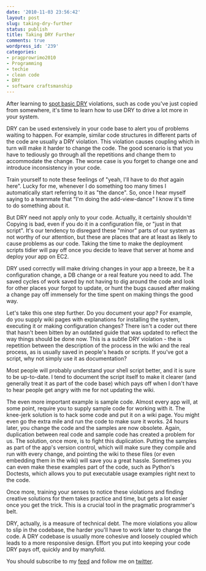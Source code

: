 ```yaml
---
date: '2010-11-03 23:56:42'
layout: post
slug: taking-dry-further
status: publish
title: Taking DRY Further
comments: true
wordpress_id: '239'
categories:
- pragprowrimo2010
- Programming
- techie
- clean code
- DRY
- software craftsmanship
---
```


After learning to [spot basic DRY](/2010/11/02/short-intro-to-dry/) violations, such as code you've just copied from somewhere, it's time to learn how to use DRY to drive a lot more in your system.

DRY can be used extensively in your code base to alert you of problems waiting to happen. For example, similar code structures in different parts of the code are usually a DRY violation. This violation causes coupling which in turn will make it harder to change the code. The good scenario is that you have to tediously go through all the repetitions and change them to accommodate the change. The worse case is you forget to change one and introduce inconsistency in your code.

Train yourself to note these feelings of "yeah, I'll have to do _that_ again here". Lucky for me, whenever I do something too many times I automatically start referring to it as "the dance". So, once I hear myself saying to a teammate that "I'm doing the add-view-dance" I know it's time to do something about it.

But DRY need not apply only to your code. Actually, it certainly shouldn't! Copying is bad, even if you do it in a configuration file, or "just in that script". It's our tendency to disregard these "minor" parts of our system as not worthy of our attention, but these are places that are at least as likely to cause problems as our code. Taking the time to make the deployment scripts tidier will pay off once you decide to leave that server at home and deploy your app on EC2.

DRY used correctly will make driving changes in your app a breeze, be it a configuration change, a DB change or a real feature you need to add. The saved cycles of work saved by not having to dig around the code and look for other places your forgot to update, or hunt the bugs caused after making a change pay off immensely for the time spent on making things the good way.

Let's take this one step further. Do you document your app? For example, do you supply wiki pages with explanations for installing the system, executing it or making configuration changes? There isn't a coder out there that hasn't been bitten by an outdated guide that was updated to reflect the way things should be done now. This is a subtle DRY violation - the is repetition between the description of the process in the wiki and the real process, as is usually saved in people's heads or scripts. If you've got a script, why not simply use it as documentation?

Most people will probably understand your shell script better, and it is sure to be up-to-date. I tend to document the script itself to make it clearer (and generally treat it as part of the code base) which pays off when I don't have to hear people get angry with me for not updating the wiki.

The even more important example is sample code. Almost every app will, at some point, require you to supply sample code for working with it. The knee-jerk solution is to hack some code and put it on a wiki page. You might even go the extra mile and run the code to make sure it works. 24 hours later, you change the code and the samples are now obsolete. Again, duplication between real code and sample code has created a problem for us. The solution, once more, is to fight this duplication. Putting the samples as part of the app's version control, which will make sure they compile and run with every change, and pointing the wiki to these files (or even embedding them in the wiki) will save you a great hassle. Sometimes you can even make these examples part of the code, such as Python's Doctests, which allows you to put executable usage examples right next to the code.

Once more, training your senses to notice these violations and finding creative solutions for them takes practice and time, but gets a lot easier once you get the trick. This is a crucial tool in the pragmatic programmer's belt.

DRY, actually, is a measure of technical debt. The more violations you allow to slip in the codebase, the harder you'll have to work later to change the code. A DRY codebase is usually more cohesive and loosely coupled which leads to a more responsive design. Effort you put into keeping your code DRY pays off, quickly and by manyfold.

You should subscribe to my [feed](http://feeds.feedburner.com/TheCodeDump) and follow me on [twitter](http://twitter.com/avivby).
